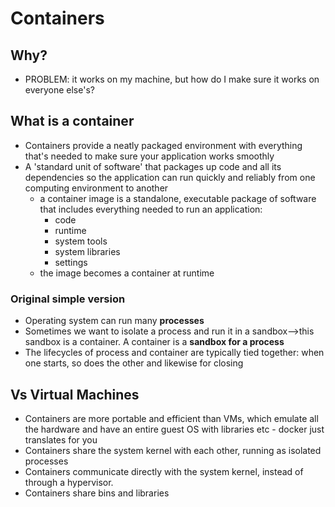 # Containers

## Why?

* PROBLEM: it works on my machine, but how do I make sure it works on everyone else's?

## What is a container

* Containers provide a neatly packaged environment with everything that's needed to make sure your application works smoothly
* A 'standard unit of software' that packages up code and all its dependencies so the application can run quickly and reliably from one computing environment to another
  - a container image is a standalone, executable package of software that includes everything needed to run an application:
    - code
    - runtime
    - system tools
    - system libraries
    - settings
  - the image becomes a container at runtime

### Original simple version
* Operating system can run many **processes**
* Sometimes we want to isolate a process and run it in a sandbox-->this sandbox is a container. A container is a **sandbox for a process**
* The lifecycles of process and container are typically tied together: when one starts, so does the other and likewise for closing

## Vs Virtual Machines

* Containers are more portable and efficient than VMs, which emulate all the hardware and have an entire guest OS with libraries etc - docker just translates for you
* Containers share the system kernel with each other, running as isolated processes
* Containers communicate directly with the system kernel, instead of through a hypervisor.
* Containers share bins and libraries
